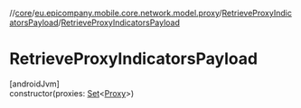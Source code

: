 //[core](../../../index.md)/[eu.epicompany.mobile.core.network.model.proxy](../index.md)/[RetrieveProxyIndicatorsPayload](index.md)/[RetrieveProxyIndicatorsPayload](-retrieve-proxy-indicators-payload.md)

# RetrieveProxyIndicatorsPayload

[androidJvm]\
constructor(proxies: [Set](https://kotlinlang.org/api/latest/jvm/stdlib/kotlin.collections/-set/index.html)&lt;[Proxy](../-proxy/index.md)&gt;)
